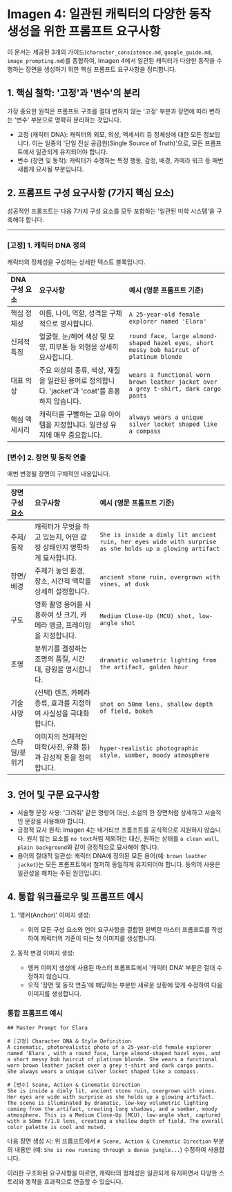 # Imagen 4: 일관된 캐릭터의 다양한 동작 생성을 위한 프롬프트 요구사항

이 문서는 제공된 3개의 가이드(`character_consistence.md`, `google_guide.md`, `image_prompting.md`)를 종합하여, Imagen 4에서 일관된 캐릭터가 다양한 동작을 수행하는 장면을 생성하기 위한 핵심 프롬프트 요구사항을 정리합니다.

## 1. 핵심 철학: '고정'과 '변수'의 분리

가장 중요한 원칙은 프롬프트 구조를 절대 변하지 않는 '고정' 부분과 장면에 따라 변하는 '변수' 부분으로 명확히 분리하는 것입니다.

-   고정 (캐릭터 DNA): 캐릭터의 외모, 의상, 액세서리 등 정체성에 대한 모든 정보입니다. 이는 일종의 '단일 진실 공급원(Single Source of Truth)'으로, 모든 프롬프트에서 일관되게 유지되어야 합니다.
-   변수 (장면 및 동작): 캐릭터가 수행하는 특정 행동, 감정, 배경, 카메라 워크 등 매번 새롭게 묘사될 부분입니다.

## 2. 프롬프트 구성 요구사항 (7가지 핵심 요소)

성공적인 프롬프트는 다음 7가지 구성 요소를 모두 포함하는 '일관된 미학 시스템'을 구축해야 합니다.

---

### [고정] 1. 캐릭터 DNA 정의

캐릭터의 정체성을 구성하는 상세한 텍스트 블록입니다.

| DNA 구성 요소 | 요구사항 | 예시 (영문 프롬프트 기준) |
| :--- | :--- | :--- |
| 핵심 정체성 | 이름, 나이, 역할, 성격을 구체적으로 명시합니다. | `A 25-year-old female explorer named 'Elara'` |
| 신체적 특징 | 얼굴형, 눈/헤어 색상 및 모양, 피부톤 등 외형을 상세히 묘사합니다. | `round face, large almond-shaped hazel eyes, short messy bob haircut of platinum blonde` |
| 대표 의상 | 주요 의상의 종류, 색상, 재질을 일관된 용어로 정의합니다. 'jacket'과 'coat'를 혼용하지 않습니다. | `wears a functional worn brown leather jacket over a grey t-shirt, dark cargo pants` |
| 핵심 액세서리 | 캐릭터를 구별하는 고유 아이템을 지정합니다. 일관성 유지에 매우 중요합니다. | `always wears a unique silver locket shaped like a compass` |

### [변수] 2. 장면 및 동작 연출

매번 변경될 장면의 구체적인 내용입니다.

| 장면 구성 요소 | 요구사항 | 예시 (영문 프롬프트 기준) |
| :--- | :--- | :--- |
| 주제/동작 | 캐릭터가 무엇을 하고 있는지, 어떤 감정 상태인지 명확하게 묘사합니다. | `She is inside a dimly lit ancient ruin, her eyes wide with surprise as she holds up a glowing artifact` |
| 장면/배경 | 주제가 놓인 환경, 장소, 시간적 맥락을 상세히 설정합니다. | `ancient stone ruin, overgrown with vines, at dusk` |
| 구도 | 영화 촬영 용어를 사용하여 샷 크기, 카메라 앵글, 프레이밍을 지정합니다. | `Medium Close-Up (MCU) shot, low-angle shot` |
| 조명 | 분위기를 결정하는 조명의 품질, 시간대, 광원을 명시합니다. | `dramatic volumetric lighting from the artifact, golden hour` |
| 기술 사양 | (선택) 렌즈, 카메라 종류, 효과를 지정하여 사실성을 극대화합니다. | `shot on 50mm lens, shallow depth of field, bokeh` |
| 스타일/분위기 | 이미지의 전체적인 미학(사진, 유화 등)과 감성적 톤을 정의합니다. | `hyper-realistic photographic style, somber, moody atmosphere` |

## 3. 언어 및 구문 요구사항

-   서술형 문장 사용: '그려줘' 같은 명령어 대신, 소설의 한 장면처럼 상세하고 서술적인 문장을 사용해야 합니다.
-   긍정적 묘사 원칙: Imagen 4는 네거티브 프롬프트를 공식적으로 지원하지 않습니다. 원치 않는 요소를 `no text`처럼 제외하는 대신, 원하는 상태를 `a clean wall`, `plain background`와 같이 긍정적으로 묘사해야 합니다.
-   용어의 절대적 일관성: 캐릭터 DNA에 정의된 모든 용어(예: `brown leather jacket`)는 모든 프롬프트에서 철저히 동일하게 유지되어야 합니다. 동의어 사용은 일관성을 해치는 주된 원인입니다.

## 4. 통합 워크플로우 및 프롬프트 예시

1.  '앵커(Anchor)' 이미지 생성:
    -   위의 모든 구성 요소와 언어 요구사항을 결합한 완벽한 마스터 프롬프트를 작성하여 캐릭터의 기준이 되는 첫 이미지를 생성합니다.

2.  동작 변경 이미지 생성:
    -   앵커 이미지 생성에 사용된 마스터 프롬프트에서 '캐릭터 DNA' 부분은 절대 수정하지 않습니다.
    -   오직 '장면 및 동작 연출'에 해당하는 부분만 새로운 상황에 맞게 수정하여 다음 이미지를 생성합니다.

### 통합 프롬프트 예시

```prompt
## Master Prompt for Elara

# [고정] Character DNA & Style Definition
A cinematic, photorealistic photo of a 25-year-old female explorer named 'Elara', with a round face, large almond-shaped hazel eyes, and a short messy bob haircut of platinum blonde. She wears a functional worn brown leather jacket over a grey t-shirt and dark cargo pants. She always wears a unique silver locket shaped like a compass.

# [변수] Scene, Action & Cinematic Direction
She is inside a dimly lit, ancient stone ruin, overgrown with vines. Her eyes are wide with surprise as she holds up a glowing artifact. The scene is illuminated by dramatic, low-key volumetric lighting coming from the artifact, creating long shadows, and a somber, moody atmosphere. This is a Medium Close-Up (MCU), low-angle shot, captured with a 50mm f/1.8 lens, creating a shallow depth of field. The overall color palette is cool and muted.
```

다음 장면 생성 시: 위 프롬프트에서 `# Scene, Action & Cinematic Direction` 부분의 내용만 (예: `She is now running through a dense jungle...`) 수정하여 사용합니다.

이러한 구조화된 요구사항을 따르면, 캐릭터의 정체성은 일관되게 유지하면서 다양한 스토리와 동작을 효과적으로 연출할 수 있습니다.
